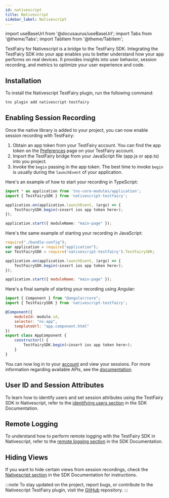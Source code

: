 ```yaml
---
id: nativescript
title: Nativescript
sidebar_label: Nativescript
---
```


import useBaseUrl from '@docusaurus/useBaseUrl';
import Tabs from '@theme/Tabs';
import TabItem from '@theme/TabItem';

TestFairy for Nativescript is a bridge to the TestFairy SDK. Integrating the TestFairy SDK into your app enables you to better understand how your app performs on real devices. It provides insights into user behavior, session recording, and metrics to optimize your user experience and code.

## Installation

To install the Nativescript TestFairy plugin, run the following command:

```js
tns plugin add nativescript-testfairy
```

## Enabling Session Recording

Once the native library is added to your project, you can now enable session recording with TestFairy:

1. Obtain an app token from your TestFairy account. You can find the app token on the [Preferences](http://app.testfairy.com/settings/) page on your TestFairy account.
2. Import the TestFairy bridge from your JavaScript file (app.js or app.ts) into you project.
3. Invoke the `begin` passing in the app token. The best time to invoke `begin` is usually during the `launchEvent` of your application.

Here's an example of how to start your recording in TypeScript:

```typescript
import * as application from 'tns-core-modules/application';
import { TestFairySDK } from 'nativescript-testfairy';

application.on(application.launchEvent, (args) => {
    TestFairySDK.begin(<insert ios app token here>);
});

application.start({ moduleName: "main-page" });
```

Here's the same example of starting your recording in JavaScript:

```js
require("./bundle-config");
var application = require("application");
var TestFairySDK = require('nativescript-testfairy').TestFairySDK;

application.on(application.launchEvent, (args) => {
    TestFairySDK.begin(<insert ios app token here>);
});

application.start({ moduleName: "main-page" });
```

Here's a final sample of starting your recording using Angular:

```js
import { Component } from "@angular/core";
import { TestFairySDK } from 'nativescript-testfairy';

@Component({
    moduleId: module.id,
    selector: "ns-app",
    templateUrl: "app.component.html"
})
export class AppComponent {
	constructor() {
		TestFairySDK.begin(<insert ios app token here>);
	}
}
```

You can now log in to your [account](http://app.testfairy.com) and view your sessions. For more information regarding available APIs, see the [documentation](https://github.com/testfairy/react-native-testfairy/blob/master/index.js).

## User ID and Session Attributes

To learn how to identify users and set session attributes using the TestFairy SDK in Nativescript, refer to the [identifying users section](/testfairy/sdk/identifying-users/) in the SDK Documentation.

## Remote Logging

To understand how to perform remote logging with the TestFairy SDK in Nativescript, refer to the [remote logging section](/testfairy/sdk/remote-logging/) in the SDK Documentation.

## Hiding Views

If you want to hide certain views from session recordings, check the [Nativescript section](/testfairy/sdk/identifying-users/) in the SDK Documentation for instructions.

:::note
To stay updated on the project, report bugs, or contribute to the Nativescript TestFairy plugin, visit the [GitHub](https://github.com/testfairy/nativescript-testfairy) repository.
:::
